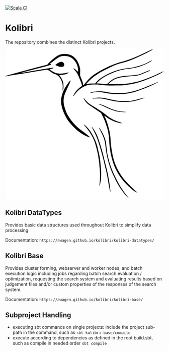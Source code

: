 [![Scala CI](https://github.com/awagen/kolibri/actions/workflows/scala.yml/badge.svg?event=push)](https://github.com/awagen/kolibri/actions/workflows/scala.yml)

# Kolibri
The repository combines the distinct Kolibri projects.

![Alt text](images/kolibri.svg?raw=true "Kolibri")

## Kolibri DataTypes
Provides basic data structures used throughout Kolibri to simplify data
processing.

Documentation: ```https://awagen.github.io/kolibri/kolibri-datatypes/```

## Kolibri Base
Provides cluster forming, webserver and worker nodes, and batch execution logic including
jobs regarding batch search evaluation / optimization, requesting the search system
and evaluating results based on judgement files and/or custom properties
of the responses of the search system.

Documentation: ```https://awagen.github.io/kolibri/kolibri-base/```

## Subproject Handling
- executing sbt commands on single projects: include the project sub-path
in the command, such as ```sbt kolibri-base/compile```
- execute according to dependencies as defined in the root build.sbt, such as
compile in needed order ```sbt compile```

